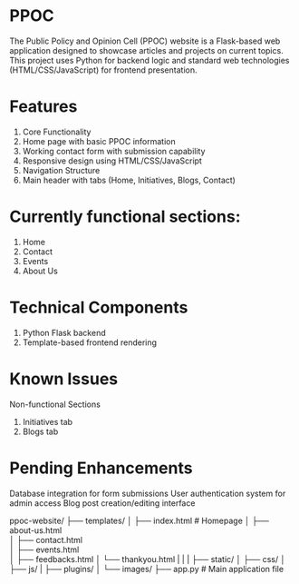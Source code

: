 # PPOC
The Public Policy and Opinion Cell (PPOC) website is a Flask-based web application designed to showcase articles and projects on current topics. This project uses Python for backend logic and standard web technologies (HTML/CSS/JavaScript) for frontend presentation.

# Features
1. Core Functionality
2. Home page with basic PPOC information
3. Working contact form with submission capability
4. Responsive design using HTML/CSS/JavaScript
5. Navigation Structure
6. Main header with tabs (Home, Initiatives, Blogs, Contact)

# Currently functional sections:
1. Home 
2. Contact 
3. Events
4. About Us

# Technical Components
1. Python Flask backend
2. Template-based frontend rendering

# Known Issues
Non-functional Sections
1. Initiatives tab
2. Blogs tab

# Pending Enhancements
Database integration for form submissions
User authentication system for admin access
Blog post creation/editing interface


ppoc-website/
├── templates/
│   ├── index.html       # Homepage
│   ├── about-us.html      
│   ├── contact.html    
│   ├── events.html   
│   ├── feedbacks.html
│   └── thankyou.html
|
|
|
├── static/
│   ├── css/
│   ├── js/
|   ├── plugins/
│   └── images/
├── app.py              # Main application file



